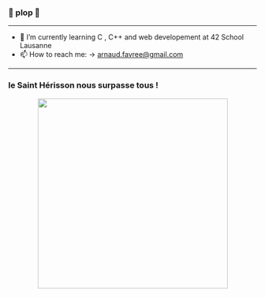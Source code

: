 ### 🔶 plop 🔶

---

- 🌱 I’m currently learning C , C++ and web developement at 42 School Lausanne
- 📫 How to reach me: -> arnaud.favree@gmail.com

---

### le Saint Hérisson nous surpasse tous !

<div id="bottom" align="center">
  <img src="https://media.giphy.com/media/YG9ZrTpBcWt6kpsvaX/giphy.gif" width="385"/>
</div>
